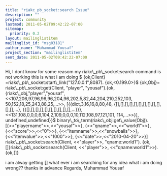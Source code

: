 ```yaml
---
title: "riakc_pb_socket:search Issue"
description: ""
project: community
lastmod: 2011-05-02T09:42:22-07:00
sitemap:
  priority: 0.2
layout: mailinglistitem
mailinglist_id: "msg03181"
author_name: "Muhammad Yousaf"
project_section: "mailinglistitem"
sent_date: 2011-05-02T09:42:22-07:00
---
```


Hi,
I dont know for some reasom my riakc\\_pb\\_socket:search command is not working 
this is what i am doing 
$ {ok,Client} =riakc\\_pb\\_socket:start\\_link("127.0.0.1",8087). 
{ok,&lt;0.199.0&gt;}$ {ok,Obj}= riakc\\_pb\\_socket:get(Client, "player", 
"yousaf").{ok,{riakc\\_obj,"player","yousaf", 
&lt;&lt;107,206,97,96,96,96,204,96,202,5,82,44,204,210,252,103, 
50,152,18,25,243,88,25,...&gt;&gt;, [{{dict,3,16,16,8,80,48, 
 {[],[],[],[],[],[],[],[],[],[],[],[],...}, 
{{[],[],[],[],[],[],[],[],[],[],...}}}, 
&lt;&lt;131,108,0,0,0,6,104,2,109,0,0,0,10,112,108,97,121,101, 
114,...&gt;&gt;}], undefined,undefined}}$ 
binary\\_to\\_term(riakc\\_obj:get\\_value(Obj)).[{&lt;&lt;"playername"&gt;&gt;,&lt;&lt;"yousaf"&gt;&gt;}, 
{&lt;&lt;"qname"&gt;&gt;,&lt;&lt;"world1"&gt;&gt;}, {&lt;&lt;"score"&gt;&gt;,&lt;&lt;"0"&gt;&gt;}, 
{&lt;&lt;"itemname"&gt;&gt;,&lt;&lt;"snowballs"&gt;&gt;}, {&lt;&lt;"itemvalue"&gt;&gt;,&lt;&lt;"1000"&gt;&gt;}, 
{&lt;&lt;"date"&gt;&gt;,&lt;&lt;"2010-04-20"&gt;&gt;}]
riakc\\_pb\\_socket:search(Client, &lt;&lt;"player"&gt;&gt;, "qname:world1"). 
{ok,[]}riakc\\_pb\\_socket:search(Client, &lt;&lt;"player"&gt;&gt;, &lt;&lt;"qname:world1"&gt;&gt;).{ok,[]}

i am alway getting [] what ever i am searching for 
any idea what i am doing wrong??
thanks in advance
Regards,
Muhammad Yousaf

 

